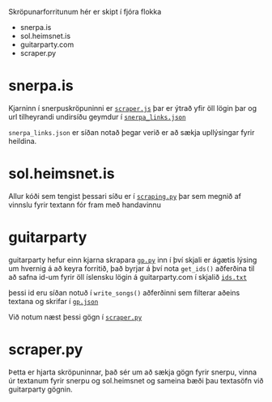 Skröpunarforritunum hér er skipt í fjóra flokka

- snerpa.is
- sol.heimsnet.is
- guitarparty.com
- scraper.py

# snerpa.is
Kjarninn í snerpuskröpuninni er [`scraper.js`](./snerpa/scraper.js) þar er ýtrað yfir öll lögin þar og url tilheyrandi undirsíðu geymdur í [`snerpa_links.json`](./snerpa/snerpa_links.json)

`snerpa_links.json` er síðan notað þegar verið er að sækja upllýsingar fyrir heildina.

# sol.heimsnet.is

Allur kóði sem tengist þessari síðu er í [`scraping.py`](scraping.py) þar sem megnið af vinnslu fyrir textann fór fram með handavinnu

# guitarparty

guitarparty hefur einn kjarna skrapara [`gp.py`](./guitarparty/gp.py) inn í því skjali er ágætis lýsing um hvernig á að keyra forritið, það byrjar á því nota `get_ids()` aðferðina til að safna id-um fyrir öll íslensku lögin á guitarparty.com í skjalið [`ids.txt`](./guitarparty/ids.txt)

þessi id eru síðan notuð í `write_songs()` aðferðinni sem filterar aðeins textana og skrifar í [`gp.json`](./guitarparty/gp.json)

Við notum næst þessi gögn í [`scraper.py`](scraper.py)

# scraper.py

Þetta er hjarta skröpuninnar, það sér um að sækja gögn fyrir snerpu, vinna úr textanum fyrir snerpu og sol.heimsnet og sameina bæði þau textasöfn við guitarparty gögnin.